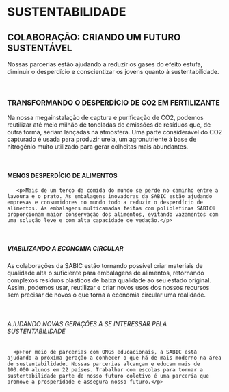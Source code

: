 <h1>SUSTENTABILIDADE</h1>

<h2>COLABORAÇÃO: CRIANDO UM FUTURO SUSTENTÁVEL</h2>
<p>Nossas parcerias estão ajudando a reduzir os gases do efeito estufa, diminuir o desperdício e conscientizar os jovens quanto à sustentabilidade.</p>
<br>
    
<h3>TRANSFORMANDO O DESPERDÍCIO DE CO2 EM FERTILIZANTE</h3>
       <p>Na nossa megainstalação de captura e purificação de CO2, podemos reutilizar até meio milhão de toneladas de emissões de resíduos que, de outra forma, seriam lançadas na atmosfera. Uma parte considerável do CO2 capturado é usada para produzir ureia, um agronutriente à base de nitrogênio muito utilizado para gerar colheitas mais abundantes.</p>
<br>

<h4>MENOS DESPERDÍCIO DE ALIMENTOS</h5>

       <p>Mais de um terço da comida do mundo se perde no caminho entre a lavoura e o prato. As embalagens inovadoras da SABIC estão ajudando empresas e consumidores no mundo todo a reduzir o desperdício de alimentos. As embalagens multicamadas feitas com poliolefinas SABIC® proporcionam maior conservação dos alimentos, evitando vazamentos com uma solução leve e com alta capacidade de vedação.</p>
<br>

<h5>VIABILIZANDO A ECONOMIA CIRCULAR</h5>
       <p>As colaborações da SABIC estão tornando possível criar materiais de qualidade alta o suficiente para embalagens de alimentos, retornando complexos resíduos plásticos de baixa qualidade ao seu estado original. Assim, podemos usar, reutilizar e criar novos usos dos nossos recursos sem precisar de novos o que torna a economia circular uma realidade.</p>
<br>

<h6>AJUDANDO NOVAS GERAÇÕES A SE INTERESSAR PELA SUSTENTABILIDADE</h6>

      <p>Por meio de parcerias com ONGs educacionais, a SABIC está ajudando a próxima geração a conhecer o que há de mais moderno na área de sustentabilidade. Nossas parcerias alcançam e educam mais de 100.000 alunos em 22 países. Trabalhar com escolas para tornar a sustentabilidade parte de nosso futuro coletivo é uma parceria que promove a prosperidade e assegura nosso futuro.</p>
